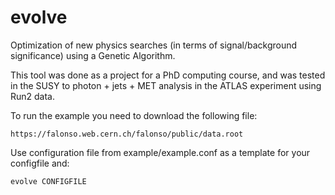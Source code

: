 evolve
======

Optimization of new physics searches (in terms of signal/background significance) using a Genetic Algorithm. 

This tool was done as a project for a PhD computing course, and was tested in the SUSY to photon + jets + MET analysis in the ATLAS experiment using Run2 data.

To run the example you need to download the following file:

    https://falonso.web.cern.ch/falonso/public/data.root

Use configuration file from example/example.conf as a template for your configfile and:

    evolve CONFIGFILE
